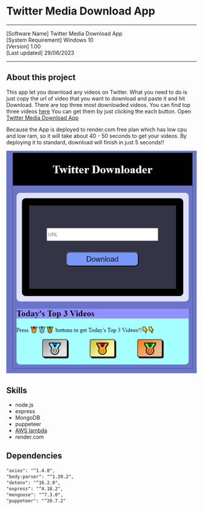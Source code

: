 # Twitter Media Download App
----------------------------------------

[Software Name] Twitter Media Download App  
[System Requirement] Windows 10  
[Version] 1.00  
[Last updated] 29/06/2023

----------------------------------------
## About this project
This app let you download any videos on Twitter.
What you need to do is just copy the url of video that you want to download and paste it and hit Download.
There are top three most downloaded videos.
You can find top three videos [here](https://github.com/KohkiMartinez/My-Portfolio/tree/master/AWS_lambda/VideoUrlsToTwitterDownloadApp/ "AWS lambda function")
You can get them by just clicking the each button.
Open [Twitter Media Download App](https://twittermediadownloadapp.onrender.com) 

Because the App is deployed to render.com free plan which has low cpu and low ram, so it will take about 40 - 50 seconds to get your videos.
By deploying it to standard, download will finish in just 5 seconds!!

![Twitter Media Download App](images/2023-07-02_19h32_40.png)

## Skills
- node.js
- express
- MongoDB
- puppeteer
- [AWS lambda](https://github.com/KohkiMartinez/My-Portfolio/tree/master/AWS_lambda)
- render.com

## Dependencies

    "axios": "^1.4.0",
    "body-parser": "^1.20.2",
    "dotenv": "^16.2.0",
    "express": "^4.18.2",
    "mongoose": "^7.3.0",
    "puppeteer": "^20.7.2"